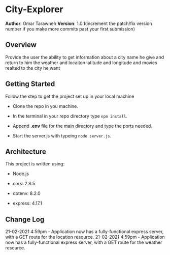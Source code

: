 # City-Explorer

**Author**: Omar Tarawneh
**Version**: 1.0.1(increment the patch/fix version number if you make more commits past your first submission)

## Overview
<!-- Provide a high level overview of what this application is and why you are building it, beyond the fact that it's an assignment for this class. (i.e. What's your problem domain?) -->
Provide the user the ability to get information about a city name he give and return to him the weather and locaiton latitude and longitude and movies realted to the city he want

## Getting Started
<!-- What are the steps that a user must take in order to build this app on their own machine and get it running? -->

Follow the step to get the project set up in your local machine

- Clone the repo in you machine.

- In the terminal in your repo directory type ```npm install```.

- Append **.env** file for the main directory and type the ports needed.

- Start the server.js with typeing ```node server.js```.

## Architecture
<!-- Provide a detailed description of the application design. What technologies (languages, libraries, etc) you're using, and any other relevant design information. -->

This project is written using:

- Node.js

- cors: 2.8.5

- dotenv: 8.2.0

- express: 4.17.1

## Change Log

<!-- Use this area to document the iterative changes made to your application as each feature is successfully implemented. Use time stamps. Here's an examples:

01-01-2001 4:59pm - Application now has a fully-functional express server, with a GET route for the location resource.

## Credits and Collaborations
<!-- Give credit (and a link) to other people or resources that helped you build this application. -->

21-02-2021 4:59pm - Application now has a fully-functional express server, with a GET route for the location resource.
21-02-2021 4:59pm - Application now has a fully-functional express server, with a GET route for the weather resource.
